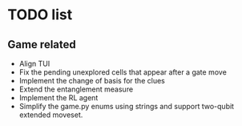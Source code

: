 # TODO list

## Game related
- Align TUI
- Fix the pending unexplored cells that appear after a gate move
- Implement the change of basis for the clues
- Extend the entanglement measure
- Implement the RL agent
- Simplify the game.py enums using strings and support two-qubit extended moveset.
